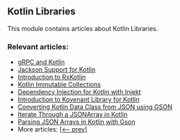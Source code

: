 ## Kotlin Libraries

This module contains articles about Kotlin Libraries.

### Relevant articles:

- [gRPC and Kotlin](https://www.baeldung.com/kotlin/grpc)
- [Jackson Support for Kotlin](https://www.baeldung.com/kotlin/jackson-kotlin)
- [Introduction to RxKotlin](https://www.baeldung.com/kotlin/rxkotlin)
- [Kotlin Immutable Collections](https://www.baeldung.com/kotlin/immutable-collections)
- [Dependency Injection for Kotlin with Injekt](https://www.baeldung.com/kotlin/dependency-injection-with-injekt)
- [Introduction to Kovenant Library for Kotlin](https://www.baeldung.com/kotlin/kovenant)
- [Converting Kotlin Data Class from JSON using GSON](https://www.baeldung.com/kotlin/json-convert-data-class)
- [Iterate Through a JSONArray in Kotlin](https://www.baeldung.com/kotlin/iterate-over-jsonarray)
- [Parsing JSON Arrays in Kotlin with Gson](https://www.baeldung.com/kotlin/gson-parse-arrays)
- More articles: [[<-- prev]](/kotlin-libraries)
